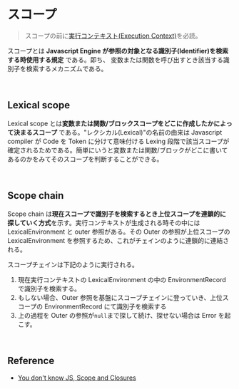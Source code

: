 # スコープ

> スコープの前に[実行コンテキスト(Execution Context)](https://github.com/TERADA-DANTE/Frontend-study/blob/main/Notes/javascript/execution-context.md)を必読。

スコープとは **Javascript Engine が参照の対象となる識別子(Identifier)を検索する時使用する規定** である。即ち、 変数または関数を呼び出すとき該当する識別子を検索するメカニズムである。

<br>

## Lexical scope

Lexical scope とは**変数または関数/ブロックスコープをどこに作成したかによって決まるスコープ** である。"レクシカル(Lexical)"の名前の由来は Javascript compiler が Code を Token に分けて意味付ける Lexing 段階で該当スコープが確定されるためである。簡単にいうと変数または関数/ブロックがどこに書いてあるのかをみてそのスコープを判断することができる。

<br>

## Scope chain

Scope chain は**現在スコープで識別子を検索するとき上位スコープを連鎖的に探していく方式**を示す。実行コンテキストが生成される時その中には LexicalEnvironment と outer 参照がある。その Outer の参照が上位スコープの LexicalEnvironment を参照するため、これがチェインのように連鎖的に連結される。

スコープチェインは下記のように実行される。

1. 現在実行コンテキストの LexicalEnvironment の中の EnvironmentRecord で識別子を検索する。
2. もしない場合、Outer 参照を基盤にスコープチェインに登っていき、上位スコープの EnvironmentRecord にて識別子を検索する
3. 上の過程を Outer の参照が`null`まで探して続け、探せない場合は Error を起こす。

<br>

## Reference

-   [You don't know JS, Scope and Closures](https://github.com/getify/You-Dont-Know-JS/blob/2nd-ed/scope-closures/ch1.md)
